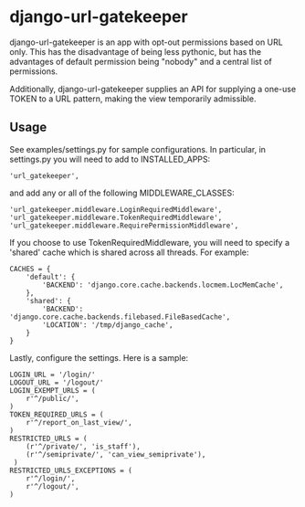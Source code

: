 django-url-gatekeeper
================

django-url-gatekeeper is an app with opt-out permissions based on URL
only.   This has the disadvantage of being less pythonic, but has the
advantages of default permission being "nobody" and a central list of
permissions.

Additionally, django-url-gatekeeper supplies an API for supplying a
one-use TOKEN to a URL pattern, making the view temporarily
admissible.

Usage
-----

See examples/settings.py for sample configurations.  In particular, in
settings.py you will need to add to INSTALLED_APPS:

    'url_gatekeeper',

and add any or all of the following MIDDLEWARE_CLASSES:

    'url_gatekeeper.middleware.LoginRequiredMiddleware',
    'url_gatekeeper.middleware.TokenRequiredMiddleware',
    'url_gatekeeper.middleware.RequirePermissionMiddleware',

If you choose to use TokenRequiredMiddleware, you will need to specify
a 'shared' cache which is shared across all threads.  For example:

    CACHES = {
        'default': {
            'BACKEND': 'django.core.cache.backends.locmem.LocMemCache',
        },
        'shared': {
            'BACKEND': 'django.core.cache.backends.filebased.FileBasedCache',
            'LOCATION': '/tmp/django_cache',
        }
    }

Lastly, configure the settings.  Here is a sample:

    LOGIN_URL = '/login/'
    LOGOUT_URL = '/logout/'
    LOGIN_EXEMPT_URLS = (
        r'^/public/',
    )
    TOKEN_REQUIRED_URLS = (
        r'^/report_on_last_view/',
    )
    RESTRICTED_URLS = (
        (r'^/private/', 'is_staff'),
        (r'^/semiprivate/', 'can_view_semiprivate'),
     )
    RESTRICTED_URLS_EXCEPTIONS = (
        r'^/login/',
        r'^/logout/',
    )
